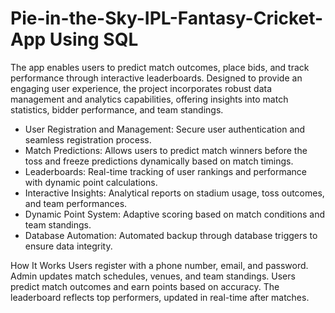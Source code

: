 # Pie-in-the-Sky-IPL-Fantasy-Cricket-App Using SQL
The app enables users to predict match outcomes, place bids, and track performance through interactive leaderboards. Designed to provide an engaging user experience, the project incorporates robust data management and analytics capabilities, offering insights into match statistics, bidder performance, and team standings.

* User Registration and Management: Secure user authentication and seamless registration process.
* Match Predictions: Allows users to predict match winners before the toss and freeze predictions dynamically based on match timings.
* Leaderboards: Real-time tracking of user rankings and performance with dynamic point calculations.
* Interactive Insights: Analytical reports on stadium usage, toss outcomes, and team performances.
* Dynamic Point System: Adaptive scoring based on match conditions and team standings.
* Database Automation: Automated backup through database triggers to ensure data integrity.

How It Works
Users register with a phone number, email, and password.
Admin updates match schedules, venues, and team standings.
Users predict match outcomes and earn points based on accuracy.
The leaderboard reflects top performers, updated in real-time after matches.
